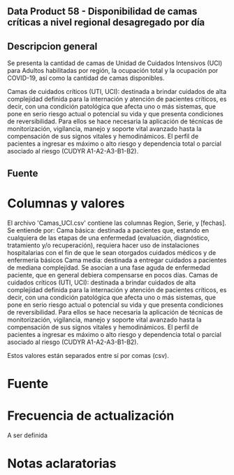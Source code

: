 Data Product 58 - Disponibilidad de camas críticas a nivel regional desagregado por día
---------------

Descripcion general
-------------------
Se presenta la cantidad de camas de Unidad de Cuidados Intensivos (UCI) para Adultos habilitadas por región, la ocupación total y la ocupación por COVID-19, así como la cantidad de camas disponibles.

Camas de cuidados críticos (UTI, UCI): destinada a brindar cuidados de alta complejidad definida para la internación y atención de pacientes críticos, es decir, con una condición patológica que afecta uno o más sistemas, que pone en serio riesgo actual o potencial su vida y que presenta condiciones de reversibilidad. Para ellos se hace necesaria la aplicación de técnicas de monitorización, vigilancia, manejo y soporte vital avanzado hasta la compensación de sus signos vitales y hemodinámicos. El perfil de pacientes a ingresar es máximo o alto riesgo y dependencia total o parcial asociado al riesgo (CUDYR A1-A2-A3-B1-B2). 

Fuente
------


# Columnas y valores
El archivo 'Camas_UCI.csv' contiene las columnas Region, Serie, y [fechas].
Se entiende por:
Cama básica: destinada a pacientes que, estando en cualquiera de las etapas de una enfermedad (evaluación, diagnóstico, 
tratamiento y/o recuperación), requiera hacer uso de instalaciones hospitalarias con el fin de que le sean otorgados 
cuidados médicos y de enfermería básicos
Cama media: destinada a entregar cuidados a pacientes de mediana complejidad. Se asocian a una fase aguda de enfermedad 
paciente, que en general debiera compensarse en pocos días.
Camas de cuidados críticos (UTI, UCI): destinada a brindar cuidados de alta complejidad definida para la 
internación y atención de pacientes críticos, es decir, con una condición patológica que afecta uno o más sistemas, que 
pone en serio riesgo actual o potencial su vida y que presenta condiciones de reversibilidad. Para ellos se hace 
necesaria la aplicación de técnicas de monitorización, vigilancia, manejo y soporte vital avanzado hasta la 
compensación de sus signos vitales y hemodinámicos. El perfil de pacientes a ingresar es máximo o alto riesgo y 
dependencia total o parcial asociado al riesgo (CUDYR A1-A2-A3-B1-B2).

Estos valores están separados entre sí por comas (csv).

# Fuente



# Frecuencia de actualización

A ser definida

# Notas aclaratorias

